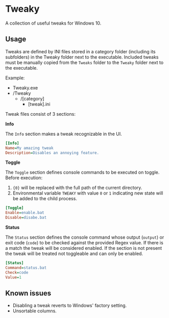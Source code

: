 # Tweaky
A collection of useful tweaks for Windows 10.

## Usage

Tweaks are defined by INI files stored in a category folder (including its subfolders) in the Tweaky folder next to the executable. Included tweaks must be manually copied from the `Tweaks` folder to the `Tweaky` folder next to the executable.

Example:

* Tweaky.exe
* /Tweaky
	* /[category]
		* [tweak].ini

Tweak files consist of 3 sections:

**Info**

The `Info` section makes a tweak recognizable in the UI.

```ini
[Info]
Name=My amazing tweak
Description=Disables an annoying feature.
```

**Toggle**

The `Toggle` section defines console commands to be executed on toggle. Before execution:
1. `{0}` will be replaced with the full path of the current directory.
2. Environmental variable `TWEAKY` with value `0` or `1` indicating new state will be added to the child process.

```ini
[Toggle]
Enable=enable.bat
Disable=disabe.bat
```

**Status**

The `Status` section defines the console command whose output (`output`) or exit code (`code`) to be checked against the provided Regex value. If there is a match the tweak will be considered enabled. If the section is not present the tweak will be treated not toggleable and can only be enabled.

```ini
[Status]
Command=status.bat
Check=code
Value=1
```

## Known issues

* Disabling a tweak reverts to Windows' factory setting.
* Unsortable columns.
